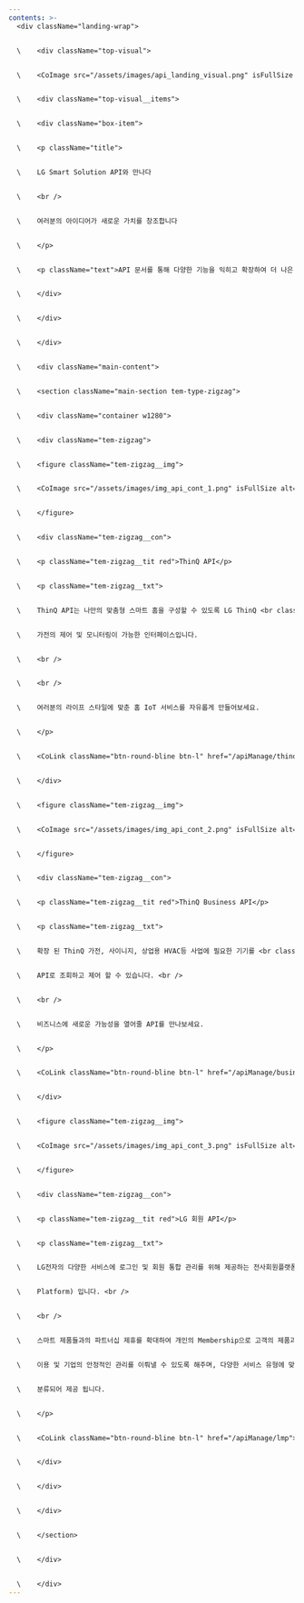 ```yaml
---
contents: >-
  <div className="landing-wrap">


  \    <div className="top-visual">


  \    <CoImage src="/assets/images/api_landing_visual.png" isFullSize alt="배경" className="visual-bg" />


  \    <div className="top-visual__items">


  \    <div className="box-item">


  \    <p className="title">


  \    LG Smart Solution API와 만나다


  \    <br />


  \    여러분의 아이디어가 새로운 가치를 창조합니다


  \    </p>


  \    <p className="text">API 문서를 통해 다양한 기능을 익히고 확장하여 더 나은 서비스를 제공하세요.</p>


  \    </div>


  \    </div>


  \    </div>


  \    <div className="main-content">


  \    <section className="main-section tem-type-zigzag">


  \    <div className="container w1280">


  \    <div className="tem-zigzag">


  \    <figure className="tem-zigzag__img">


  \    <CoImage src="/assets/images/img_api_cont_1.png" isFullSize alt="Business Connect" />


  \    </figure>


  \    <div className="tem-zigzag__con">


  \    <p className="tem-zigzag__tit red">ThinQ API</p>


  \    <p className="tem-zigzag__txt">


  \    ThinQ API는 나만의 맞춤형 스마트 홈을 구성할 수 있도록 LG ThinQ <br className="pc" />


  \    가전의 제어 및 모니터링이 가능한 인터페이스입니다.


  \    <br />


  \    <br />


  \    여러분의 라이프 스타일에 맞춘 홈 IoT 서비스를 자유롭게 만들어보세요.


  \    </p>


  \    <CoLink className="btn-round-bline btn-l" href="/apiManage/thinq_connect">API 상세 보기</CoLink>


  \    </div>


  \    <figure className="tem-zigzag__img">


  \    <CoImage src="/assets/images/img_api_cont_2.png" isFullSize alt="Home Appliance" />


  \    </figure>


  \    <div className="tem-zigzag__con">


  \    <p className="tem-zigzag__tit red">ThinQ Business API</p>


  \    <p className="tem-zigzag__txt">


  \    확장 된 ThinQ 가전, 사이니지, 상업용 HVAC등 사업에 필요한 기기를 <br className="pc" />


  \    API로 조회하고 제어 할 수 있습니다. <br />


  \    <br />


  \    비즈니스에 새로운 가능성을 열어줄 API를 만나보세요.


  \    </p>


  \    <CoLink className="btn-round-bline btn-l" href="/apiManage/business_connect">API 상세 보기</CoLink>


  \    </div>


  \    <figure className="tem-zigzag__img">


  \    <CoImage src="/assets/images/img_api_cont_3.png" isFullSize alt="LMP" />


  \    </figure>


  \    <div className="tem-zigzag__con">


  \    <p className="tem-zigzag__tit red">LG 회원 API</p>


  \    <p className="tem-zigzag__txt">


  \    LG전자의 다양한 서비스에 로그인 및 회원 통합 관리를 위해 제공하는 전사회원플랫폼 (LGE Members


  \    Platform) 입니다. <br />


  \    <br />


  \    스마트 제품들과의 파트너십 제휴를 확대하여 개인의 Membership으로 고객의 제품과 서비스의 효율적인


  \    이용 및 기업의 안정적인 관리를 이뤄낼 수 있도록 해주며, 다양한 서비스 유형에 맞게 아래의 플랫폼으로


  \    분류되어 제공 됩니다.


  \    </p>


  \    <CoLink className="btn-round-bline btn-l" href="/apiManage/lmp">API 상세 보기</CoLink>


  \    </div>


  \    </div>


  \    </div>


  \    </section>


  \    </div>


  \    </div>
---
```

